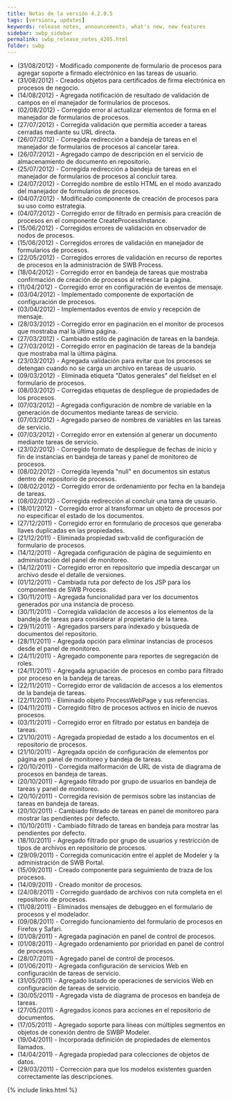 ```yaml
---
title: Notas de la versión 4.2.0.5
tags: [versions, updates]
keywords: release notes, announcements, what's new, new features
sidebar: swbp_sidebar
permalink: swbp_release_notes_4205.html
folder: swbp
---
```


- (31/08/2012) - Modificado componente de formulario de procesos para agregar soporte a firmado electrónico en las tareas de usuario.
- (31/08/2012) - Creados objetos para certificados de firma electrónica en procesos de negocio.
- (14/08/2012) - Agregada notificación de resultado de validación de campos en el manejador de formularios de procesos.
- (02/08/2012) - <i class="fa fa-bug"></i> Corregido error al actualizar elementos de forma en el manejador de formularios de procesos.
- (27/07/2012) - <i class="fa fa-bug"></i> Corregida validación que permitía acceder a tareas cerradas mediante su URL directa.
- (26/07/2012) - <i class="fa fa-bug"></i> Corregida redirección a bandeja de tareas en el manejador de formularios de procesos al cancelar tarea.
- (26/07/2012) - Agregado campo de descripción en el servicio de almacenamiento de documento en repositorio.
- (25/07/2012) - <i class="fa fa-bug"></i> Corregida redirección a bandeja de tareas en el manejador de formularios de procesos al concluir tarea.
- (24/07/2012) - <i class="fa fa-bug"></i> Corregido nombre de estilo HTML en el modo avanzado del manejador de formularios de procesos.
- (04/07/2012) - Modificado componente de creación de procesos para su uso como estrategia.
- (04/07/2012) - <i class="fa fa-bug"></i> Corregido error de filtrado en permisis para creación de procesos en el componente CreateProcessInstance.
- (15/06/2012) - <i class="fa fa-bug"></i> Corregidos errores de validación en observador de nodos de procesos.
- (15/06/2012) - <i class="fa fa-bug"></i> Corregidos errores de validación en manejador de formularios de procesos.
- (22/05/2012) - <i class="fa fa-bug"></i> Corregidos errores de validación en recurso de reportes de procesos en la administración de SWB Process.
- (18/04/2012) - <i class="fa fa-bug"></i> Corregido error en bandeja de tareas que mostraba confirmación de creación de procesos al refrescar la página.
- (11/04/2012) - <i class="fa fa-bug"></i> Corregido error en configuración de eventos de mensaje.
- (03/04/2012) - Implementado componente de exportación de configuración de procesos.
- (03/04/2012) - Implementados eventos de envío y recepción de mensaje.
- (28/03/2012) - <i class="fa fa-bug"></i> Corregido error en paginación en el monitor de procesos que mostraba mal la última página.
- (27/03/2012) - Cambiado estilo de paginación de tareas en la bandeja.
- (27/03/2012) - <i class="fa fa-bug"></i> Corregido error en paginación de tareas de la bandeja que mostraba mal la última página.
- (23/03/2012) - <i class="fa fa-bug"></i> Agregada validación para evitar que los procesos se detengan cuando no se carga un archivo en tareas de usuario.
- (09/03/2012) - <i class="fa fa-bug"></i> Eliminada etiqueta "Datos generales" del fieldset en el formulario de procesos.
- (08/03/2012) - <i class="fa fa-bug"></i> Corregidas etiquetas de despliegue de propiedades de los procesos.
- (07/03/2012) - Agregada configuración de nombre de variable en la generación de documentos mediante tareas de servicio.
- (07/03/2012) - Agregado parseo de nombres de variables en las tareas de servicio.
- (07/03/2012) - <i class="fa fa-bug"></i> Corregido error en extensión al generar un documento mediante tareas de servicio.
- (23/02/2012) - <i class="fa fa-bug"></i> Corregido formato de despliegue de fechas de inicio y fin de instancias en bandeja de tareas y panel de monitoreo de procesos.
- (08/02/2012) - <i class="fa fa-bug"></i> Corregida leyenda "null" en documentos sin estatus dentro de repositorio de procesos.
- (08/02/2012) - <i class="fa fa-bug"></i> Corregido error de ordenamiento por fecha en la bandeja de tareas.
- (08/02/2012) - <i class="fa fa-bug"></i> Corregida redirección al concluir una tarea de usuario.
- (18/01/2012) - <i class="fa fa-bug"></i> Corregido error al transformar un objeto de procesos por no especificar el estado de los documentos.
- (27/12/2011) - <i class="fa fa-bug"></i> Corregido error en formulario de procesos que generaba llaves duplicadas en las propiedades.
- (21/12/2011) - <i class="fa fa-bug"></i> Eliminada propiedad swb:valid de configuración de formulario de procesos.
- (14/12/2011) - Agregada configuración de página de seguimiento en administración del panel de monitoreo.
- (14/12/2011) - <i class="fa fa-bug"></i> Corregido error en repositorio que impedía descargar un archivo desde el detalle de versiones.
- (01/12/2011) - Cambiada ruta por defecto de los JSP para los componentes de SWB Process.
- (30/11/2011) - Agregada funcionalidad para ver los documentos generados por una instancia de proceso.
- (30/11/2011) - <i class="fa fa-bug"></i> Corregida validación de accesos a los elementos de la bandeja de tareas para considerar al propietario de la tarea.
- (29/11/2011) - Agregados parsers para indexado y búsqueda de documentos del repositorio.
- (28/11/2011) - Agregada opción para eliminar instancias de procesos desde el panel de monitoreo.
- (24/11/2011) - Agregado componente para reportes de segregación de roles.
- (24/11/2011) - Agregada agrupación de procesos en combo para filtrado por proceso en la bandeja de tareas.
- (22/11/2011) - <i class="fa fa-bug"></i> Corregido error de validación de accesos a los elementos de la bandeja de tareas.
- (22/11/2011) - Eliminado objeto ProcessWebPage y sus referencias.
- (04/11/2011) - <i class="fa fa-bug"></i> Corregido filtro de procesos activos en inicio de nuevos procesos.
- (03/11/2011) - <i class="fa fa-bug"></i> Corregido error en filtrado por estatus en bandeja de tareas.
- (21/10/2011) - Agregada propiedad de estado a los documentos en el repositorio de procesos.
- (21/10/2011) - Agregada opción de configuración de elementos por página en panel de monitoreo y bandeja de tareas.
- (20/10/2011) - <i class="fa fa-bug"></i> Corregida malformación de URL de vista de diagrama de procesos en bandeja de tareas.
- (20/10/2011) - Agregado filtrado por grupo de usuarios en bandeja de tareas y panel de monitoreo.
- (20/10/2011) - <i class="fa fa-bug"></i> Corregida revisión de permisos sobre las instancias de tareas en bandeja de tareas.
- (20/10/2011) - Cambiado filtrado de tareas en panel de monitoreo para mostrar las pendientes por defecto.
- (10/10/2011) - Cambiado filtrado de tareas en bandeja para mostrar las pendientes por defecto.
- (18/10/2011) - Agregado filtrado por grupo de usuarios y restricción de tipos de archivos en repositorio de procesos.
- (29/09/2011) - <i class="fa fa-bug"></i> Corregida comunicación entre el applet de Modeler y la administración de SWB Portal.
- (15/09/2011) - Creado componente para seguimiento de traza de los procesos.
- (14/09/2011) - Creado monitor de procesos.
- (24/08/2011) - <i class="fa fa-bug"></i> Corregido guardado de archivos con ruta completa en el repositorio de procesos.
- (11/08/2011) - <i class="fa fa-bug"></i> Eliminados mensajes de debuggeo en el formulario de procesos y el modelador.
- (09/08/2011) - <i class="fa fa-bug"></i> Corregido funcionamiento del formulario de procesos en Firefox y Safari.
- (01/08/2011) - Agregada paginación en panel de control de procesos.
- (01/08/2011) - Agregado ordenamiento por prioridad en panel de control de procesos.
- (28/07/2011) - Agregado panel de control de procesos.
- (01/06/2011) - Agregada configuración de servicios Web en configuración de tareas de servicio.
- (31/05/2011) - Agregado listado de operaciones de servicios Web en configuración de tareas de servicio.
- (30/05/2011) - Agregada vista de diagrama de procesos en bandeja de tareas.
- (27/05/2011) - Agregados íconos para acciones en el repositorio de documentos.
- (17/05/2011) - Agregado soporte para líneas con múltiples segmentos en objetos de conexión dentro de SWBP Modeler.
- (19/04/2011) - Incorporada definición de propiedades de elementos llamados.
- (14/04/2011) - Agregada propiedad para colecciones de objetos de datos.
- (29/03/2011) - <i class="fa fa-bug"></i> Corrección para que los modelos existentes guarden correctamente las descripciones.


{% include links.html %}
